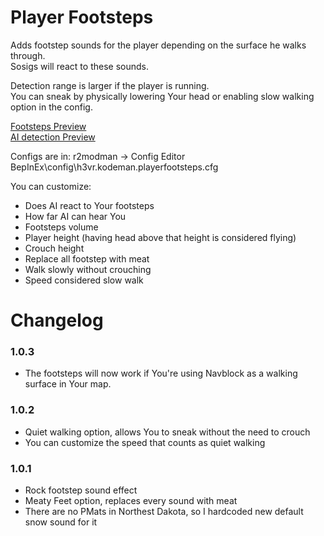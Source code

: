 # Player Footsteps

Adds footstep sounds for the player depending on the surface he walks through.  
Sosigs will react to these sounds.

Detection range is larger if the player is running.  
You can sneak by physically lowering Your head or enabling slow walking option in the config.  


[Footsteps Preview](https://www.youtube.com/watch?v=3_2KRXZhUFA)  
[AI detection Preview](https://www.youtube.com/watch?v=7unTFsOa2D8)

Configs are in: 
r2modman -> Config Editor   
BepInEx\config\h3vr.kodeman.playerfootsteps.cfg

You can customize:
- Does AI react to Your footsteps
- How far AI can hear You
- Footsteps volume
- Player height (having head above that height is considered flying)
- Crouch height
- Replace all footstep with meat
- Walk slowly without crouching
- Speed considered slow walk


# Changelog
### 1.0.3  
- The footsteps will now work if You're using Navblock as a walking surface in Your map.  

### 1.0.2  
- Quiet walking option, allows You to sneak without the need to crouch
- You can customize the speed that counts as quiet walking

### 1.0.1
- Rock footstep sound effect
- Meaty Feet option, replaces every sound with meat
- There are no PMats in Northest Dakota, so I hardcoded new default snow sound for it